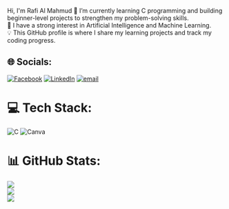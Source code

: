Hi, I'm Rafi Al Mahmud
🔧 I’m currently learning C programming and building beginner-level projects to strengthen my problem-solving skills.<br>🤖 I have a strong interest in Artificial Intelligence and Machine Learning.<br>💡 This GitHub profile is where I share my learning projects and track my coding progress.


## 🌐 Socials:
[![Facebook](https://img.shields.io/badge/Facebook-%231877F2.svg?logo=Facebook&logoColor=white)](https://facebook.com/https://www.facebook.com/rafialmahmud2004) [![LinkedIn](https://img.shields.io/badge/LinkedIn-%230077B5.svg?logo=linkedin&logoColor=white)](https://linkedin.com/in/https://www.linkedin.com/in/rafialmahmud/) [![email](https://img.shields.io/badge/Email-D14836?logo=gmail&logoColor=white)](mailto:rafialmahmud5@gmail.com) 

# 💻 Tech Stack:
![C](https://img.shields.io/badge/c-%2300599C.svg?style=for-the-badge&logo=c&logoColor=white) ![Canva](https://img.shields.io/badge/Canva-%2300C4CC.svg?style=for-the-badge&logo=Canva&logoColor=white)
# 📊 GitHub Stats:
![](https://github-readme-stats.vercel.app/api?username=rafialmahmud5&theme=dark&hide_border=false&include_all_commits=true&count_private=false)<br/>
![](https://nirzak-streak-stats.vercel.app/?user=rafialmahmud5&theme=dark&hide_border=false)<br/>
![](https://github-readme-stats.vercel.app/api/top-langs/?username=rafialmahmud5&theme=dark&hide_border=false&include_all_commits=true&count_private=false&layout=compact)

